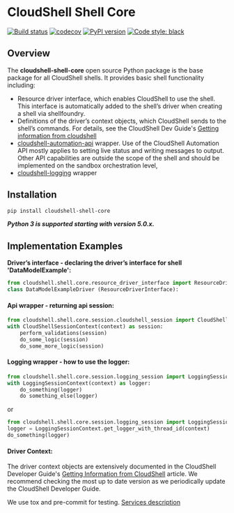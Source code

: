 # CloudShell Shell Core

[![Build status](https://github.com/QualiSystems/cloudshell-shell-core/workflows/CI/badge.svg?branch=master)](https://github.com/QualiSystems/cloudshell-shell-core/actions?query=branch%3Amaster)
[![codecov](https://codecov.io/gh/QualiSystems/cloudshell-shell-core/branch/dev/graph/badge.svg)](https://codecov.io/gh/QualiSystems/cloudshell-shell-core)
[![PyPI version](https://badge.fury.io/py/cloudshell-shell-core.svg)](https://badge.fury.io/py/cloudshell-shell-core)
[![Code style: black](https://img.shields.io/badge/code%20style-black-000000.svg)](https://github.com/python/black)

## Overview

The **cloudshell-shell-core** open source Python package is the base package for all CloudShell shells. It provides basic shell functionality including:
- Resource driver interface, which enables CloudShell to use the shell. This interface is automatically added to the shell’s driver when creating a shell via shellfoundry.
- Definitions of the driver’s context objects, which CloudShell sends to the shell’s commands. For details, see the CloudShell Dev Guide's [Getting information from cloudshell](https://devguide.quali.com/shells/9.3.0/getting-information-from-cloudshell.html)
- [cloudshell-automation-api](https://help.quali.com/Online%20Help/0.0/Python-API/) wrapper. Use of the CloudShell Automation API mostly applies to setting live status and writing messages to output. Other API capabilities are outside the scope of the shell and should be implemented on the sandbox orchestration level,
- [cloudshell-logging](https://github.com/QualiSystems/cloudshell-logging/blob/dev/README.md) wrapper

## Installation
```bash
pip install cloudshell-shell-core
```

**_Python 3 is supported starting with version 5.0.x._**

## Implementation Examples

**Driver’s interface - declaring the driver’s interface for shell 'DataModelExample':**
```python
from cloudshell.shell.core.resource_driver_interface import ResourceDriverInterface
class DataModelExampleDriver (ResourceDriverInterface):
```
#### Api wrapper - returning api session:
```python
from cloudshell.shell.core.session.cloudshell_session import CloudShellSessionContext
with CloudShellSessionContext(context) as session:
    perform_validations(session)
    do_some_logic(session)
    do_some_more_logic(session)
```
#### Logging wrapper - how to use the logger:
```python
from cloudshell.shell.core.session.logging_session import LoggingSessionContext 
with LoggingSessionContext(context) as logger:
    do_something(logger)
    do something_else(logger)
```
or
```python
from cloudshell.shell.core.session.logging_session import LoggingSessionContext 
logger = LoggingSessionContext.get_logger_with_thread_id(context)
do_something(logger)
```

#### Driver Context:

The driver context objects are extensively documented in the CloudShell Developer Guide's [Getting Information from CloudShell](https://devguide.quali.com/shells/9.3.0/getting-information-from-cloudshell.html) article. We recommend checking the most up to date version as we periodically update the CloudShell Developer Guide.


We use tox and pre-commit for testing. [Services description](https://github.com/QualiSystems/cloudshell-package-repo-template#description-of-services)
